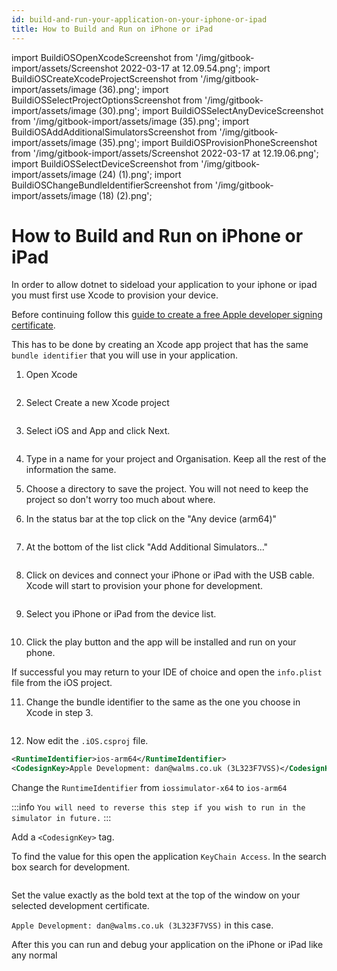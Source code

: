 ```yaml
---
id: build-and-run-your-application-on-your-iphone-or-ipad
title: How to Build and Run on iPhone or iPad
---
```


import BuildiOSOpenXcodeScreenshot from '/img/gitbook-import/assets/Screenshot 2022-03-17 at 12.09.54.png';
import BuildiOSCreateXcodeProjectScreenshot from '/img/gitbook-import/assets/image (36).png';
import BuildiOSSelectProjectOptionsScreenshot from '/img/gitbook-import/assets/image (30).png';
import BuildiOSSelectAnyDeviceScreenshot from '/img/gitbook-import/assets/image (35).png';
import BuildiOSAddAdditionalSimulatorsScreenshot from '/img/gitbook-import/assets/image (35).png';
import BuildiOSProvisionPhoneScreenshot from '/img/gitbook-import/assets/Screenshot 2022-03-17 at 12.19.06.png';
import BuildiOSSelectDeviceScreenshot from '/img/gitbook-import/assets/image (24) (1).png';
import BuildiOSChangeBundleIdentifierScreenshot from '/img/gitbook-import/assets/image (18) (2).png';

# How to Build and Run on iPhone or iPad

In order to allow dotnet to sideload your application to your iphone or ipad you must first use Xcode to provision your device.

Before continuing follow this [guide to create a free Apple developer signing certificate](https://docs.microsoft.com/en-us/xamarin/ios/get-started/installation/device-provisioning/free-provisioning).

This has to be done by creating an Xcode app project that has the same `bundle identifier` that you will use in your application.

1. Open Xcode

<img src={BuildiOSOpenXcodeScreenshot} alt=''/>

2. Select Create a new Xcode project

<img src={BuildiOSCreateXcodeProjectScreenshot} alt=''/>

3. Select iOS and App and click Next.

<img src={BuildiOSSelectProjectOptionsScreenshot} alt=''/>

4. Type in a name for your project and Organisation. Keep all the rest of the information the same.

5. Choose a directory to save the project. You will not need to keep the project so don't worry too much about where.

6. In the status bar at the top click on the "Any device (arm64)"

<img src='{BuildiOSSelectAnyDeviceScreenshot}' alt=''/>

7. At the bottom of the list click "Add Additional Simulators..."

<img src='{BuildiOSAddAdditionalSimulatorsScreenshot}' alt=''/>

8. Click on devices and connect your iPhone or iPad with the USB cable. Xcode will start to provision your phone for development.

<img src='{BuildiOSProvisionPhoneScreenshot}' alt=''/>

9. Select you iPhone or iPad from the device list.

<img src={BuildiOSSelectDeviceScreenshot} alt=''/>

10. Click the play button and the app will be installed and run on your phone.

If successful you may return to your IDE of choice and open the `info.plist` file from the iOS project.

11. Change the bundle identifier to the same as the one you choose in Xcode in step 3.

<img src={BuildiOSChangeBundleIdentifierScreenshot} alt=''/>

12. Now edit the `.iOS.csproj` file.

```xml
<RuntimeIdentifier>ios-arm64</RuntimeIdentifier>
<CodesignKey>Apple Development: dan@walms.co.uk (3L323F7VSS)</CodesignKey>
```

Change the `RuntimeIdentifier` from `iossimulator-x64` to `ios-arm64`

:::info
`You will need to reverse this step if you wish to run in the simulator in future.`
:::

Add a `<CodesignKey>` tag.

To find the value for this open the application `KeyChain Access`. In the search box search for development.

<img src='/img/gitbook-import/assets/image (33).png>' alt=''/>

Set the value exactly as the bold text at the top of the window on your selected development certificate.

`Apple Development: dan@walms.co.uk (3L323F7VSS)` in this case.

After this you can run and debug your application on the iPhone or iPad like any normal
